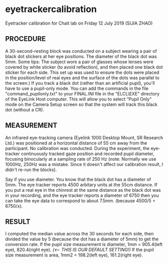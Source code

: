 # eyetrackercalibration
Eyetracker calibration for Chait lab on Friday 12 July 2019 (SIJIA ZHAO)

## PROCEDURE
A 30-second-resting block was conducted on a subject wearing a pair of black dot stickers at her eye positions. The diameter of the black dot was 5mm. 
Some tips: The subject wore a pair of glasses whose lenses were covered by white sticker (to avoid reflection), and then placed one black dot sticker for each side. This set up was used to ensure the dots were placed in the position/level of real eyes and the surface of the dots was parallel to the screen.)
If you track a black dot (rather than an artificial pupil), you'll have to use a pupil-only mode. You can add the commands in the file "command_pupilonly.txt" to your FINAL.INI file in the "ELCL\EXE" directory of the EyeLink Host computer. This will allow you to select “Pupil Only” mode on the Camera Setup screen so that the system will track this black dot (without a CR).

## MEASUREMENT
An infrared eye-tracking camera (Eyelink 1000 Desktop Mount, SR Research Ltd.) was positioned at a horizontal distance of 55 cm away from the participant. No calibration was conducted. During the experiment, the eye-tracker continuously tracked gaze position and recorded pupil diameter, focusing binocularly at a sampling rate of 250 Hz (note: Normally we use 1000Hz, 250Hz was a mistake. Since it doesn't affect our calibration result, I didn't re-run the blocks).

Say if you use diameter. You know that the black dot has a diameter of 5mm. The eye tracker reports 4500 arbitary units at the 55cm distance. If you put a real eye in the chinrest at the same distance as the black dot was in your recording, and the eye tracker reports a diameter of 6750 then you can take the eye data to correspond to about 7.5mm. (because 4500/5 = 6750/x).

## RESULT
I computed the median value across the 30 seconds for each side, then divided the value by 5 (because the dot has a diameter of 5mm) to get the conversion rate.
If the pupil size measurement is diameter,  1mm = 905.4(left eye), 820.4(right eye). *(<-- THIS IS OUR DEFAULT SETTING!)*
If the pupil size measurement is area, 1mm2 = 198.2(left eye), 161.2(right eye).


